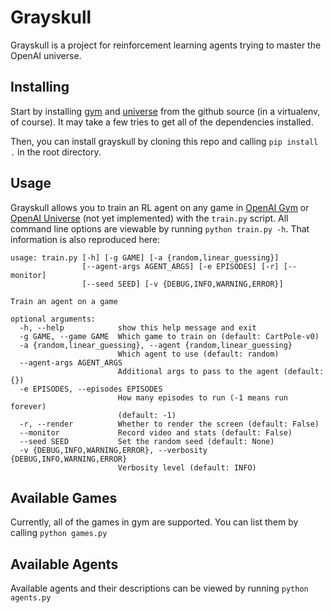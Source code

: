 # Grayskull

Grayskull is a project for reinforcement learning agents trying to master the OpenAI universe.

## Installing

Start by installing [gym](https://github.com/openai/gym#installing-everything) and [universe](https://github.com/openai/universe#installation) from the github source (in a virtualenv, of course). It may take a few tries to get all of the dependencies installed.

Then, you can install grayskull by cloning this repo and calling `pip install .` in the root directory.


## Usage

Grayskull allows you to train an RL agent on any game in [OpenAI Gym](https://gym.openai.com/) or [OpenAI Universe](https://universe.openai.com/) (not yet implemented) with the `train.py` script. All command line options are viewable by running `python train.py -h`. That information is also reproduced here:

    usage: train.py [-h] [-g GAME] [-a {random,linear_guessing}]
                    [--agent-args AGENT_ARGS] [-e EPISODES] [-r] [--monitor]
                    [--seed SEED] [-v {DEBUG,INFO,WARNING,ERROR}]

    Train an agent on a game

    optional arguments:
      -h, --help            show this help message and exit
      -g GAME, --game GAME  Which game to train on (default: CartPole-v0)
      -a {random,linear_guessing}, --agent {random,linear_guessing}
                            Which agent to use (default: random)
      --agent-args AGENT_ARGS
                            Additional args to pass to the agent (default: {})
      -e EPISODES, --episodes EPISODES
                            How many episodes to run (-1 means run forever)
                            (default: -1)
      -r, --render          Whether to render the screen (default: False)
      --monitor             Record video and stats (default: False)
      --seed SEED           Set the random seed (default: None)
      -v {DEBUG,INFO,WARNING,ERROR}, --verbosity {DEBUG,INFO,WARNING,ERROR}
                            Verbosity level (default: INFO)

## Available Games

Currently, all of the games in gym are supported. You can list them by calling `python games.py`

## Available Agents

Available agents and their descriptions can be viewed by running `python agents.py`
